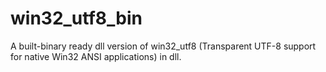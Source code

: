 # win32_utf8_bin
A built-binary ready dll version of win32_utf8 (Transparent UTF-8 support for native Win32 ANSI applications) in dll.

